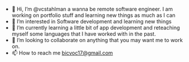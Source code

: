 - 👋 Hi, I’m @vcstahlman a wanna be remote software engineer. I am working on portfolio stuff and learning new things as much as I can
- 👀 I’m interested in Software development and learning new things
- 🌱 I’m currently learning a little bit of app development and reteaching myself some languages that I have worked with in the past.
- 💞️ I’m looking to collaborate on anything that you may want me to work on.
- 📫 How to reach me bicvoc17@gmail.com

<!---
vcstahlman/vcstahlman is a ✨ special ✨ repository because its `README.md` (this file) appears on your GitHub profile.
You can click the Preview link to take a look at your changes.
--->
